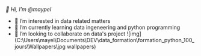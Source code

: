 *👋 Hi, I’m @maypel*
- 👀 I’m interested in data related matters
- 🌱 I’m currently learning data ingeneering and python programming
- 💞️ I’m looking to collaborate on data's project
![img](C:\Users\mayel\Documents\DEV\data_formation\formation_python_100_jours\Wallpapers\jpg wallpapers)

